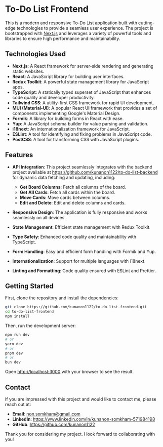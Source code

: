# To-Do List Frontend

This is a modern and responsive To-Do List application built with cutting-edge technologies to provide a seamless user experience. The project is bootstrapped with [Next.js](https://nextjs.org) and leverages a variety of powerful tools and libraries to ensure high performance and maintainability.

## Technologies Used

- **Next.js**: A React framework for server-side rendering and generating static websites.
- **React**: A JavaScript library for building user interfaces.
- **Redux Toolkit**: A powerful state management library for JavaScript apps.
- **TypeScript**: A statically typed superset of JavaScript that enhances code quality and developer productivity.
- **Tailwind CSS**: A utility-first CSS framework for rapid UI development.
- **MUI (Material-UI)**: A popular React UI framework that provides a set of components implementing Google's Material Design.
- **Formik**: A library for building forms in React with ease.
- **Yup**: A JavaScript schema builder for value parsing and validation.
- **i18next**: An internationalization framework for JavaScript.
- **ESLint**: A tool for identifying and fixing problems in JavaScript code.
- **PostCSS**: A tool for transforming CSS with JavaScript plugins.

## Features

- **API Integration**: This project seamlessly integrates with the backend project available at https://github.com/kunanon1122/to-do-list-backend for dynamic data fetching and updating, including:

  - **Get Board Columns**: Fetch all columns of the board.
  - **Get All Cards**: Fetch all cards within the board.
  - **Move Cards**: Move cards between columns.
  - **Edit and Delete**: Edit and delete columns and cards.

- **Responsive Design**: The application is fully responsive and works seamlessly on all devices.
- **State Management**: Efficient state management with Redux Toolkit.
- **Type Safety**: Enhanced code quality and maintainability with TypeScript.
- **Form Handling**: Easy and efficient form handling with Formik and Yup.
- **Internationalization**: Support for multiple languages with i18next.
- **Linting and Formatting**: Code quality ensured with ESLint and Prettier.

## Getting Started

First, clone the repository and install the dependencies:

```bash
git clone https://github.com/kunanon1122/to-do-list-frontend.git
cd to-do-list-frontend
npm install
```

Then, run the development server:

```bash
npm run dev
# or
yarn dev
# or
pnpm dev
# or
bun dev
```

Open [http://localhost:3000](http://localhost:3000) with your browser to see the result.

## Contact

If you are impressed with this project and would like to contact me, please reach out at:

- **Email**: non.somkham@gmail.com
- **LinkedIn**: https://www.linkedin.com/in/kunanon-somkham-571984198
- **GitHub**: https://github.com/kunanon1122

Thank you for considering my project. I look forward to collaborating with you!
